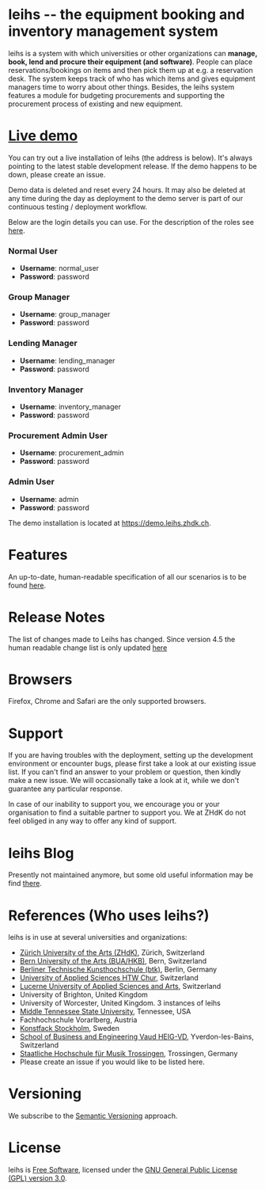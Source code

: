 # leihs -- the equipment booking and inventory management system

leihs is a system with which universities or other organizations can **manage, book, lend and procure their equipment (and software)**. People can place reservations/bookings on items and then pick them up at e.g. a reservation desk. The system keeps track of who has which items and gives equipment managers time to worry about other things. Besides, the leihs system features a module for budgeting procurements and supporting the procurement process of existing and new equipment.

# <a href="https://demo.leihs.zhdk.ch" target="_blank">Live demo</a>

You can try out a live installation of leihs (the address is below). It's always pointing to the latest stable development release. If the demo happens to be down, please create an issue.

Demo data is deleted and reset every 24 hours. It may also be deleted at any time during the day as deployment to the demo server is part of our continuous testing / deployment workflow.

Below are the login details you can use. For the description of the roles see [here](https://github.com/leihs/leihs/wiki/Roles).

### Normal User
* **Username**: normal_user
* **Password**: password

### Group Manager
* **Username**: group_manager
* **Password**: password

### Lending Manager
* **Username**: lending_manager
* **Password**: password

### Inventory Manager
* **Username**: inventory_manager
* **Password**: password

### Procurement Admin User
* **Username**: procurement_admin
* **Password**: password

### Admin User
* **Username**: admin
* **Password**: password

The demo installation is located at https://demo.leihs.zhdk.ch.

# Features

An up-to-date, human-readable specification of all our scenarios is to be found [here](https://relishapp.com/leihs/).

# Release Notes
The list of changes made to Leihs has changed. Since version 4.5 the human readable change list is only updated [here](https://github.com/leihs/leihs/blob/master/config/releases.yml)

# Browsers

Firefox, Chrome and Safari are the only supported browsers.

# Support

If you are having troubles with the deployment, setting up the development environment or encounter bugs, please first take a look at our existing issue list. If you can't find an answer to your problem or question, then kindly make a new issue. We will occasionally take a look at it, while we don't guarantee any particular response.

In case of our inability to support you, we encourage you or your organisation to find a suitable partner to support you. We at ZHdK do not feel obliged in any way to offer any kind of support.

# leihs Blog

Presently not maintained anymore, but some old useful information may be find [there](https://blog.zhdk.ch/leihs).

# References (Who uses leihs?)

leihs is in use at several universities and organizations:

 * [Zürich University of the Arts (ZHdK)](http://www.zhdk.ch), Zürich, Switzerland
 * [Bern University of the Arts (BUA/HKB)](http://hkb.bfh.ch), Bern, Switzerland
 * [Berliner Technische Kunsthochschule (btk)](http://www.btk-fh.de/), Berlin, Germany
 * [University of Applied Sciences HTW Chur](http://www.fh-htwchur.ch), Switzerland
 * [Lucerne University of Applied Sciences and Arts](http://www.hslu.ch), Switzerland
 * University of Brighton, United Kingdom
 * University of Worcester, United Kingdom. 3 instances of leihs
 * [Middle Tennessee State University](http://www.mtsu.edu), Tennessee, USA
 * Fachhochschule Vorarlberg, Austria
 * [Konstfack Stockholm](http://www.konstfack.se), Sweden
 * [School of Business and Engineering Vaud HEIG-VD](https://heig-vd.ch), Yverdon-les-Bains, Switzerland
 * [Staatliche Hochschule für Musik Trossingen](http://www.mh-trossingen.de), Trossingen, Germany
 * Please create an issue if you would like to be listed here.

# Versioning

We subscribe to the [Semantic Versioning](http://semver.org/) approach.

# License

leihs is [Free Software](http://www.gnu.org/philosophy/free-sw.html), licensed under the [GNU General Public License (GPL) version 3.0](http://www.gnu.org/licenses/gpl-3.0.txt).